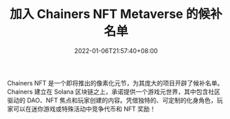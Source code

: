 ﻿---
title: "加入 Chainers NFT Metaverse 的候补名单"
date: 2022-01-06T21:57:40+08:00
lastmod: 2022-01-06T16:45:40+08:00
draft: false
authors: ["Michael"]
description: "Chainers NFT 是一个即将推出的像素化元节，为其庞大的项目开辟了候补名单。Chainers 建立在 Solana 区块链之上，承诺提供一个游戏元世界，其中包含社区驱动的 DAO、NFT 焦点和玩家创建的内容。凭借独特的、可定制的化身角色，玩家可以在迷你游戏或特殊活动中竞争代币和 NFT 奖励！"
featuredImage: "join-the-waitlist-for-chainers-nft-metaverse.png"
tags: ["MMORPG","MMORPG","Play to Earn"]
categories: ["news"]
news: ["MMORPG"]
weight: 
lightgallery: true
pinned: false
recommend: false
recommend1: false
---

Chainers NFT 是一个即将推出的像素化元节，为其庞大的项目开辟了候补名单。Chainers 建立在 Solana 区块链之上，承诺提供一个游戏元世界，其中包含社区驱动的 DAO、NFT 焦点和玩家创建的内容。凭借独特的、可定制的化身角色，玩家可以在迷你游戏或特殊活动中竞争代币和 NFT 奖励！

<!--more-->

